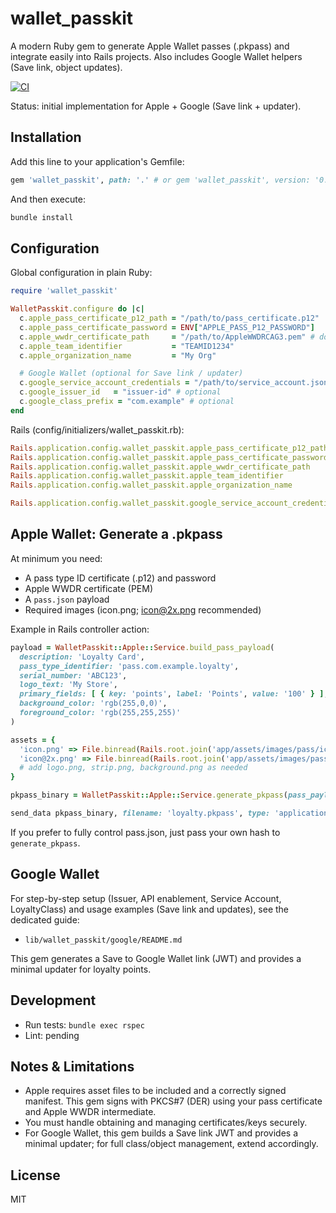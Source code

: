 # wallet_passkit

A modern Ruby gem to generate Apple Wallet passes (.pkpass) and integrate easily into Rails projects. Also includes Google Wallet helpers (Save link, object updates).

[![CI](https://github.com/gioggi/wallet_passkit/actions/workflows/test.yml/badge.svg)](https://github.com/gioggi/wallet_passkit/actions/workflows/test.yml)

Status: initial implementation for Apple + Google (Save link + updater).

## Installation

Add this line to your application's Gemfile:

```ruby
gem 'wallet_passkit', path: '.' # or gem 'wallet_passkit', version: '0.1.0'
```

And then execute:

```bash
bundle install
```

## Configuration

Global configuration in plain Ruby:

```ruby
require 'wallet_passkit'

WalletPasskit.configure do |c|
  c.apple_pass_certificate_p12_path = "/path/to/pass_certificate.p12"
  c.apple_pass_certificate_password = ENV["APPLE_PASS_P12_PASSWORD"]
  c.apple_wwdr_certificate_path     = "/path/to/AppleWWDRCAG3.pem" # download from Apple
  c.apple_team_identifier           = "TEAMID1234"
  c.apple_organization_name         = "My Org"

  # Google Wallet (optional for Save link / updater)
  c.google_service_account_credentials = "/path/to/service_account.json"
  c.google_issuer_id   = "issuer-id" # optional
  c.google_class_prefix = "com.example" # optional
end
```

Rails (config/initializers/wallet_passkit.rb):

```ruby
Rails.application.config.wallet_passkit.apple_pass_certificate_p12_path = Rails.root.join('config', 'certs', 'pass_cert.p12').to_s
Rails.application.config.wallet_passkit.apple_pass_certificate_password = ENV['APPLE_PASS_P12_PASSWORD']
Rails.application.config.wallet_passkit.apple_wwdr_certificate_path     = Rails.root.join('config', 'certs', 'AppleWWDRCAG3.pem').to_s
Rails.application.config.wallet_passkit.apple_team_identifier           = ENV['APPLE_TEAM_ID']
Rails.application.config.wallet_passkit.apple_organization_name         = 'My Org'

Rails.application.config.wallet_passkit.google_service_account_credentials = Rails.root.join('config', 'google', 'service_account.json').to_s
```

## Apple Wallet: Generate a .pkpass

At minimum you need:
- A pass type ID certificate (.p12) and password
- Apple WWDR certificate (PEM)
- A `pass.json` payload
- Required images (icon.png; icon@2x.png recommended)

Example in Rails controller action:

```ruby
payload = WalletPasskit::Apple::Service.build_pass_payload(
  description: 'Loyalty Card',
  pass_type_identifier: 'pass.com.example.loyalty',
  serial_number: 'ABC123',
  logo_text: 'My Store',
  primary_fields: [ { key: 'points', label: 'Points', value: '100' } ],
  background_color: 'rgb(255,0,0)',
  foreground_color: 'rgb(255,255,255)'
)

assets = {
  'icon.png' => File.binread(Rails.root.join('app/assets/images/pass/icon.png')),
  'icon@2x.png' => File.binread(Rails.root.join('app/assets/images/pass/icon@2x.png')),
  # add logo.png, strip.png, background.png as needed
}

pkpass_binary = WalletPasskit::Apple::Service.generate_pkpass(pass_payload: payload, assets: assets)

send_data pkpass_binary, filename: 'loyalty.pkpass', type: 'application/vnd.apple.pkpass'
```

If you prefer to fully control pass.json, just pass your own hash to `generate_pkpass`.

## Google Wallet

For step-by-step setup (Issuer, API enablement, Service Account, LoyaltyClass) and usage examples (Save link and updates), see the dedicated guide:
- `lib/wallet_passkit/google/README.md`

This gem generates a Save to Google Wallet link (JWT) and provides a minimal updater for loyalty points.

## Development

- Run tests: `bundle exec rspec`
- Lint: pending

## Notes & Limitations

- Apple requires asset files to be included and a correctly signed manifest. This gem signs with PKCS#7 (DER) using your pass certificate and Apple WWDR intermediate.
- You must handle obtaining and managing certificates/keys securely.
- For Google Wallet, this gem builds a Save link JWT and provides a minimal updater; for full class/object management, extend accordingly.

## License

MIT
